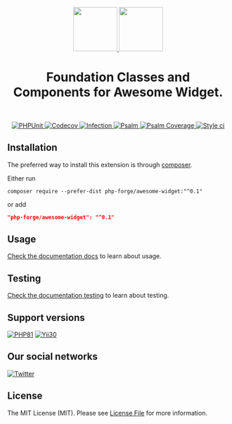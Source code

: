 <p align="center">
    <a href="https://github.com/php-forge/awesome-widget" target="_blank">
        <img src="https://avatars.githubusercontent.com/u/103309199?s%253D400%2526u%253Dca3561c692f53ed7eb290d3bb226a2828741606f%2526v%253D4" height="100px">
    </a>
    <a href="https://github.com/php-forge/awesome-widget" target="_blank">
        <img src="https://cdn-icons-png.flaticon.com/512/5762/5762492.png" height="100px">
    </a>    
    <h1 align="center">Foundation Classes and Components for Awesome Widget.</h1>
    <br>
</p>

<p align="center">
    <a href="https://github.com/php-forge/awesome-widget/actions/workflows/build.yml" target="_blank">
        <img src="https://github.com/php-forge/awesome-widget/actions/workflows/build.yml/badge.svg" alt="PHPUnit">
    </a>
    <a href="https://codecov.io/gh/php-forge/awesome-widget" target="_blank">
        <img src="https://codecov.io/gh/php-forge/awesome-widget/branch/main/graph/badge.svg?token=MF0XUGVLYC" alt="Codecov">
    </a>
    <a href="https://dashboard.stryker-mutator.io/reports/github.com/php-forge/awesome-widget/main" target="_blank">
        <img src="https://img.shields.io/endpoint?style=flat&url=https%3A%2F%2Fbadge-api.stryker-mutator.io%2Fgithub.com%2Fphp-forge%2Fawesome-widget%2Fmain" alt="Infection">
    </a>
    <a href="https://github.com/php-forge/awesome-widget/actions/workflows/static.yml" target="_blank">
        <img src="https://github.com/php-forge/awesome-widget/actions/workflows/static.yml/badge.svg" alt="Psalm">
    </a>
    <a href="https://shepherd.dev/github/php-forge/awesome-widget" target="_blank">
        <img src="https://shepherd.dev/github/php-forge/awesome-widget/coverage.svg" alt="Psalm Coverage">
    </a>
    <a href="https://github.styleci.io/repos/746576513?branch=initital-commit" target="_blank">
        <img src="https://github.styleci.io/repos/746576513/shield?branch=initital-commit" alt="Style ci">
    </a>           
</p>

## Installation

The preferred way to install this extension is through [composer](https://getcomposer.org/download/).

Either run

```shell
composer require --prefer-dist php-forge/awesome-widget:"^0.1"
```

or add

```json
"php-forge/awesome-widget": "^0.1"
```

## Usage

[Check the documentation docs](/docs/README.md) to learn about usage.

## Testing

[Check the documentation testing](/docs/testing.md) to learn about testing.

## Support versions

[![PHP81](https://img.shields.io/badge/PHP-%3E%3D8.1-787CB5)](https://www.php.net/releases/8.1/en.php)
[![Yii30](https://img.shields.io/badge/Yii%20version-3.0-blue)](https://yiiframework.com)

## Our social networks

[![Twitter](https://img.shields.io/badge/twitter-follow-1DA1F2?logo=twitter&logoColor=1DA1F2&labelColor=555555?style=flat)](https://twitter.com/Terabytesoftw)

## License

The MIT License (MIT). Please see [License File](LICENSE.md) for more information.
